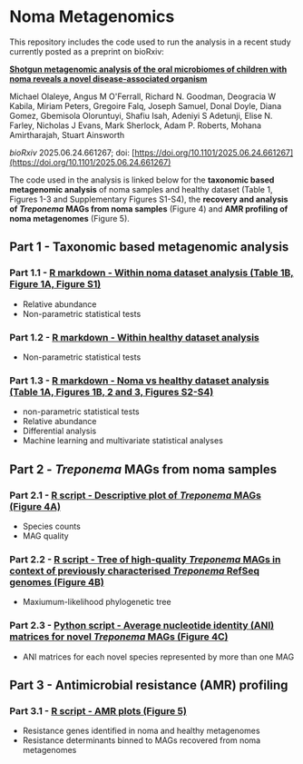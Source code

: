 # Noma Metagenomics

This repository includes the code used to run the analysis in a recent study currently posted as a preprint on bioRxiv:

[**Shotgun metagenomic analysis of the oral microbiomes of children with noma reveals a novel disease-associated organism**](https://doi.org/10.1101/2025.06.24.661267)

Michael Olaleye, Angus M O'Ferrall, Richard N. Goodman, Deogracia W Kabila, Miriam Peters, Gregoire Falq, Joseph Samuel, Donal Doyle, Diana Gomez, Gbemisola Oloruntuyi, Shafiu Isah, Adeniyi S Adetunji, Elise N. Farley, Nicholas J Evans, Mark Sherlock, Adam P. Roberts, Mohana Amirtharajah, Stuart Ainsworth

*bioRxiv* 2025.06.24.661267; doi: [https://doi.org/10.1101/2025.06.24.661267](https://doi.org/10.1101/2025.06.24.661267)

The code used in the analysis is linked below for the **taxonomic based metagenomic analysis** of noma samples and healthy dataset (Table 1, Figures 1-3 and Supplementary Figures S1-S4), the **recovery and analysis of *Treponema* MAGs from noma samples** (Figure 4) and  **AMR profiling of noma metagenomes** (Figure 5).

## Part 1 - Taxonomic based metagenomic analysis

### Part 1.1 - [R markdown - Within noma dataset analysis (Table 1B, Figure 1A, Figure S1)](https://rngoodman.github.io/noma-metagenomics/code/Noma_swab_vs_saliva.html)
* Relative abundance
* Non-parametric statistical tests

### Part 1.2 - [R markdown - Within healthy dataset analysis](https://rngoodman.github.io/noma-metagenomics/code/Healthy_vs_healthy.html)
* Non-parametric statistical tests 

### Part 1.3 - [R markdown - Noma vs healthy dataset analysis (Table 1A, Figures 1B, 2 and 3, Figures S2-S4)](https://rngoodman.github.io/noma-metagenomics/code/Noma_vs_healthy.html)
* non-parametric statistical tests 
* Relative abundance
* Differential analysis
* Machine learning and multivariate statistical analyses

## Part 2 - *Treponema* MAGs from noma samples

### Part 2.1 - [R script - Descriptive plot of *Treponema* MAGs (Figure 4A)](https://github.com/rngoodman/noma-metagenomics/blob/main/code/Treponema_MAGs.R)
* Species counts
* MAG quality

### Part 2.2 - [R script - Tree of high-quality *Treponema* MAGs in context of previously characterised *Treponema* RefSeq genomes (Figure 4B)](https://github.com/rngoodman/noma-metagenomics/blob/main/code/tree.R)
* Maxiumum-likelihood phylogenetic tree

### Part 2.3 - [Python script - Average nucleotide identity (ANI) matrices for novel *Treponema* MAGs (Figure 4C)](https://github.com/rngoodman/noma-metagenomics/blob/main/code/ANI_visualisation_multi.py)
* ANI matrices for each novel species represented by more than one MAG

## Part 3 - Antimicrobial resistance (AMR) profiling

### Part 3.1 - [R script - AMR plots (Figure 5)](https://github.com/rngoodman/noma-metagenomics/blob/main/code/ARGs.R)
* Resistance genes identified in noma and healthy metagenomes
* Resistance determinants binned to MAGs recovered from noma metagenomes
